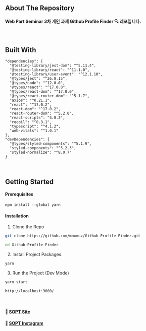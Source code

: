 ## About The Repository

#### Web Part Seminar 3차 개인 과제 Github Profile Finder 🔍 레포입니다.

<br />

## Built With

```
"dependencies": {
  "@testing-library/jest-dom": "^5.11.4",
  "@testing-library/react": "^11.1.0",
  "@testing-library/user-event": "^12.1.10",
  "@types/jest": "^26.0.15",
  "@types/node": "^12.0.0",
  "@types/react": "^17.0.0",
  "@types/react-dom": "^17.0.0",
  "@types/react-router-dom": "^5.1.7",
  "axios": "^0.21.1",
  "react": "^17.0.2",
  "react-dom": "^17.0.2",
  "react-router-dom": "^5.2.0",
  "react-scripts": "4.0.3",
  "recoil": "^0.3.1",
  "typescript": "^4.1.2",
  "web-vitals": "^1.0.1"
},
"devDependencies": {
  "@types/styled-components": "^5.1.9",
  "styled-components": "^5.2.3",
  "styled-normalize": "^8.0.7"
}
```

<br />

## Getting Started

#### Prerequisites

```
npm install --global yarn
```

#### Installation

1. Clone the Repo

```sh
git clone https://github.com/mnxmnz/Github-Profile-Finder.git
```

```sh
cd Github-Profile-Finder
```

2. Install Project Packages

```sh
yarn
```

3. Run the Project (Dev Mode)

```sh
yarn start

http://localhost:3000/
```

<br />

#### 🔗 [SOPT Site](http://sopt.org/wp/)
#### 🔗 [SOPT Instagram](https://www.instagram.com/sopt_official/)
